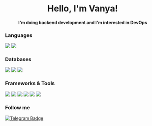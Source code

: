 <div id="header" align="center">
    <h1>Hello, I'm Vanya!</h1>
    <h4>I'm doing backend development and I'm interested in DevOps</h4>
</div>

<div id="languages">
    <h3>Languages</h3>
    <img src="https://img.shields.io/badge/Go-423d3d?style=for-the-badge&logo=go"/>
    <img src="https://img.shields.io/badge/Python-423d3d?style=for-the-badge&logo=python"/>
</div>

<div id="databases">
    <h3>Databases</h3>
    <img src="https://img.shields.io/badge/PostgreSQL-423d3d?style=for-the-badge&logo=postgresql"/>
    <img src="https://img.shields.io/badge/MongoDB-423d3d?style=for-the-badge&logo=mongodb"/>
    <img src="https://img.shields.io/badge/ClickHouse-423d3d?style=for-the-badge&logo=clickhouse"/>
</div>

<div id="frameworks">
    <h3>Frameworks & Tools</h3>
    <img src="https://img.shields.io/badge/Gin-423d3d?style=for-the-badge&logo=gin"/>
    <img src="https://img.shields.io/badge/Nginx-423d3d?style=for-the-badge&logo=nginx"/>
    <img src="https://img.shields.io/badge/Swagger-423d3d?style=for-the-badge&logo=swagger"/>
    <img src="https://img.shields.io/badge/Linux-423d3d?style=for-the-badge&logo=linux"/>
    <img src="https://img.shields.io/badge/Docker-423d3d?style=for-the-badge&logo=docker"/>
    <img src="https://img.shields.io/badge/Github Actions-423d3d?style=for-the-badge&logo=github-actions"/>
</div>

<div id="follow_me">
    <h3>Follow me</h3>
    <a href="https://t.me/vanya_pal">
        <img src="https://img.shields.io/badge/Telegram-423d3d?style=for-the-badge&logo=telegram" alt="Telegram Badge"/>
    </a>
</div>